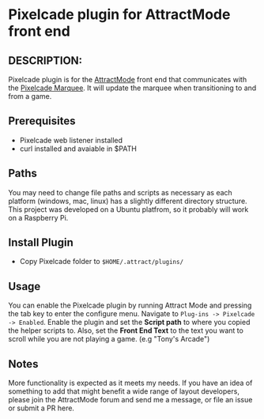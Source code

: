 # Pixelcade plugin for AttractMode front end

## DESCRIPTION:

Pixelcade plugin is for the [AttractMode](http://attractmode.org) front end that communicates with the [Pixelcade Marquee](http://pixelcade.org). It will update the marquee when transitioning to and from a game.


## Prerequisites
* Pixelcade web listener installed
* curl installed and avaiable in $PATH

## Paths

You may need to change file paths and scripts as necessary as each platform (windows, mac, linux) has a slightly different directory structure.
This project was developed on a Ubuntu platfrom, so it probably will work on a Raspberry Pi.

## Install Plugin

* Copy Pixelcade folder to `$HOME/.attract/plugins/`


## Usage

You can enable the Pixelcade plugin by running Attract Mode and pressing the tab key to enter the configure menu. Navigate to `Plug-ins -> Pixelcade -> Enabled`. Enable the plugin and set the **Script path** to where you copied the helper scripts to. Also, set the **Front End Text** to the text you want to scroll while you are not playing a game. (e.g "Tony's Arcade")

## Notes

More functionality is expected as it meets my needs. If you have an idea of something to add that might benefit a wide range of layout developers, please join the AttractMode forum and send me a message, or file an issue or submit a PR here.
